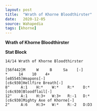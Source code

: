 ```yaml
---
layout: post
title:  "Wrath of Khorne Bloodthirster"
date:   2020-12-05
source: Wahapedia
tags: [khorne]
---
```


**Wrath of Khorne Bloodthirster**

**Stat Block**
```
14/14 Wrath of Khorne Bloodthirster
```

```
[56f442]M     W     B     Sa    [-]
*     14    10    4+    
[e85545]Weapons[-]
[c6c930]Hellfire Breath[-]
8"     A:1    H:*    W:*    R:*    D:*   
[c6c930]Bloodflail[-]
12"    A:1    H:3+   W:3+   R:-1   D:*   
[c6c930]Mighty Axe of Khorne[-]
2"     A:6    H:3+   W:*    R:-2   D:D3  
```


